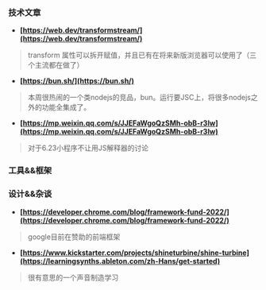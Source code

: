 ### 技术文章
+ **[https://web.dev/transformstream/](https://web.dev/transformstream/)**
> transform 属性可以拆开赋值，并且已有在将来新版浏览器可以使用了（三个主流都在做了）
+ **[https://bun.sh/](https://bun.sh/)**
> 本周很热闹的一个类nodejs的竞品，bun。运行要JSC上，将很多nodejs之外的功能全集成了。
+ **[https://mp.weixin.qq.com/s/JJEFaWgoQzSMh-obB-r3Iw](https://mp.weixin.qq.com/s/JJEFaWgoQzSMh-obB-r3Iw)**
> 对于6.23小程序不让用JS解释器的讨论

### 工具&&框架

### 设计&&杂谈
+ **[https://developer.chrome.com/blog/framework-fund-2022/](https://developer.chrome.com/blog/framework-fund-2022/)**
> google目前在赞助的前端框架

+ **[https://www.kickstarter.com/projects/shineturbine/shine-turbine](https://learningsynths.ableton.com/zh-Hans/get-started)**
> 很有意思的一个声音制造学习
